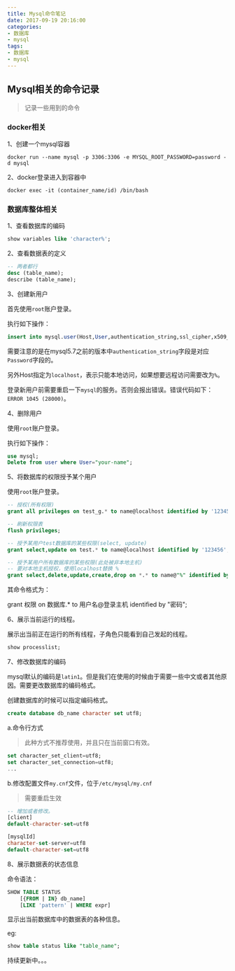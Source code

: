 ```yaml
---
title: Mysql命令笔记
date: 2017-09-19 20:16:00
categories:
- 数据库
- mysql
tags:
- 数据库 
- mysql
---
```

## Mysql相关的命令记录

> 记录一些用到的命令

### docker相关

1、创建一个mysql容器

``` shell
docker run --name mysql -p 3306:3306 -e MYSQL_ROOT_PASSWORD=password -d mysql
```
<!-- more -->

2、docker登录进入到容器中

``` shell
docker exec -it (container_name/id) /bin/bash
```

### 数据库整体相关

1、查看数据库的编码

``` sql
show variables like 'character%';
```

2、查看数据表的定义

``` sql
-- 两者都行
desc (table_name);
describe (table_name);
```

3、创建新用户

首先使用`root`账户登录。

执行如下操作：

```sql
insert into mysql.user(Host,User,authentication_string,ssl_cipher,x509_issuer,x509_subject) values("localhost","your-name",password("123456"),"","","");
```

需要注意的是在mysql5.7之前的版本中`authentication_string`字段是对应`Password`字段的。

另外Host指定为`localhost`，表示只能本地访问，如果想要远程访问需要改为`%`。

登录新用户前需要重启一下`mysql`的服务。否则会报出错误。错误代码如下：`ERROR 1045 (28000)`。

4、删除用户

使用`root`账户登录。

执行如下操作：

```sql
use mysql;
Delete from user where User="your-name";
```

5、将数据库的权限授予某个用户

使用`root`账户登录。

``` sql
-- 授权(所有权限)
grant all privileges on test_g.* to name@localhost identified by '123456';

-- 刷新权限表
flush privileges;

-- 授予某用户test数据库的某些权限(select, update)
grant select,update on test.* to name@localhost identified by '123456';

-- 授予某用户所有数据库的某些权限(此处被非本地主机)
-- 要对本地主机授权，使用localhost替换 %
grant select,delete,update,create,drop on *.* to name@"%" identified by "123456";

```
其命令格式为：

grant 权限 on 数据库.* to 用户名@登录主机 identified by "密码";

6、展示当前运行的线程。

展示出当前正在运行的所有线程，子角色只能看到自己发起的线程。

``` sql
show processlist;
```
7、修改数据库的编码

mysql默认的编码是`latin1`。但是我们在使用的时候由于需要一些中文或者其他原因。需要更改数据库的编码格式。

创建数据库的时候可以指定编码格式。

``` sql
create database db_name character set utf8;
``` 

a.命令行方式 

>此种方式不推荐使用，并且只在当前窗口有效。
	
``` sql
set character_set_client=utf8;
set character_set_connection=utf8;
...
```

b.修改配置文件`my.cnf`文件，位于`/etc/mysql/my.cnf`
> 需要重启生效

``` sql
-- 增加或者修改。
[client]
default-character-set=utf8

[mysqlId]
character-set-server=utf8
default-character-set=utf8
```

8、展示数据表的状态信息

命令语法：

``` sql
SHOW TABLE STATUS
    [{FROM | IN} db_name]
    [LIKE 'pattern' | WHERE expr]
```
显示出当前数据库中的数据表的各种信息。

eg:

``` sql
show table status like "table_name";
```

持续更新中。。。

